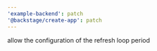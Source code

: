 ```yaml
---
'example-backend': patch
'@backstage/create-app': patch
---
```


allow the configuration of the refresh loop period
